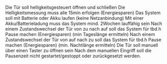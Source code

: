 Die Tür soll helligkeitsgesteuert öffnen und schließen
Die Helligkeitsmessung muss alle 15min erfolgen (Energiesparen)
Das System soll mit Batterie oder Akku laufen (keine Netzanbindung)
Mit einer Akku/Batterieladung muss das System mind. 2Wochen lauffähig sein
Nach einem Zustandswechsel der Tür von zu nach auf soll das System  für tbd.h Pause machen (Energiesparen) (min Tageslänge ermitteln)
Nach einem Zustandswechsel der Tür von auf nach zu soll das System  für tbd.h Pause machen (Energiesparen) (min. Nachtlänge ermitteln)
Die Tür soll manuell über einen Taster zu öffnen sein
Nach dem manuellen Eingriff soll die Pausenzeit nicht gestartet/gestoppt oder zurückgesetzt werden.
